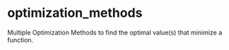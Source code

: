 # optimization_methods
Multiple Optimization Methods to find the optimal value(s) that minimize a function.

